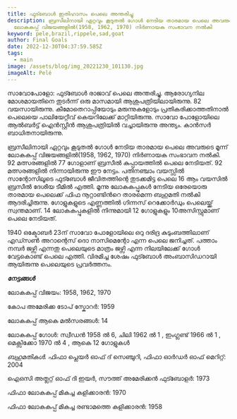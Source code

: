```yaml
---
title: ഫുട്ബോള്‍ ഇതിഹാസം പെലെ അന്തരിച്ചു
description: ബ്രസീലിനായി ഏറ്റവും കൂടുതല്‍ ഗോള്‍ നേടിയ താരമായ പെലെ അവരുടെ മൂന്ന്
  ലോകകപ്പ് വിജയങ്ങളില്‍(1958, 1962, 1970) നിര്‍ണായക സംഭാവന നല്‍കി
keyword: pele,brazil,rippele,sad,goat
author: Final Goals
date: 2022-12-30T04:37:59.585Z
tags:
  - main
image: /assets/blog/img_20221230_101130.jpg
imageAlt: Pelé
---
```

സാവോപോളോ: ഫുട്ബോള്‍ രാജാവ്  പെലെ അന്തരിച്ചു. ആരോഗ്യനില മോശമായതിനെ തുടർന്ന് ഒരു മാസമായി ആശുപത്രിയിലായിരുന്നു. 82 വയസായിരുന്നു. കീമോതെറാപ്പിയോടും മരുന്നുകളോടും പ്രതികരിക്കാത്തതിനാല്‍ പെലെയെ പാലിയേറ്റീവ് കെയറിലേക്ക് മാറ്റിയിരുന്നു. സാവോ പോളോയിലെ ആല്‍ബര്‍ട്ട് ഐന്‍സ്റ്റീന്‍ ആശുപത്രിയില്‍ വച്ചായിരുന്നു അന്ത്യം. കാന്‍സര്‍ ബാധിതനായിരുന്നു.

ബ്രസീലിനായി ഏറ്റവും കൂടുതല്‍ ഗോള്‍ നേടിയ താരമായ പെലെ അവരുടെ മൂന്ന് ലോകകപ്പ് വിജയങ്ങളില്‍(1958, 1962, 1970) നിര്‍ണായക സംഭാവന നല്‍കി. 92 മത്സരങ്ങളില്‍ 77 ഗോളാണ് ബ്രസീല്‍ കുപ്പായത്തില്‍ പെലെ നേടിയത്. 92 മത്സരങ്ങളില്‍ നിന്നായിരുന്നു ഈ നേട്ടം.
പതിനഞ്ചാം വയസ്സിൽ സാന്റോസിലൂടെ ഫുട്ബോൾ ജീവിതത്തിന്റെ തുടക്കമിട്ട പെലെ 16 ആം വയസിൽ ബ്രസീൽ ദേശീയ ടീമിൽ എത്തി. മൂന്നു ലോകകപ്പുകൾ നേടിയ ഒരേയൊരു താരമായ പെലെക്ക് ഫിഫ നൂറ്റാണ്ടിൻറെ താരമെന്ന ബഹുമതി നൽകി ആദരിച്ചിരുന്നു. ഗോളുകളുടെ എണ്ണത്തിൽ ഗിന്നസ് റെക്കോർഡും പെലെയ്ക്ക് സ്വന്തമാണ്. 14 ലോകകപ്പുകളില്‍ നിന്നുമായി 12 ഗോളുകളും 10അസിസ്റ്റുമാണ് പെലെ നേടിയത്.

1940 ഒക്ടോബർ 23ന് സാവോ പോളോയിലെ ഒറു ദരിദ്ര കുടുംബത്തിലാണ് എഡ്സൺ അറാന്റെസ് ദൊ നാസിമെന്റോ എന്ന പെലെ  ജനിച്ചത്. പത്താം നമ്പർ ജഴ്സി എന്നതു പെലെയുടെ മാത്രം ജഴ്സി എന്ന നിലയിലേക്ക് ഗോള്‍ വേട്ടകൊണ്ട് പെലെ എത്തി. വിരമിച്ച ശേഷം ഫുട്ബോള്‍ അംബാസിഡറായി ആയിരുന്നു പെലെയുടെ പ്രവര്‍ത്തനം.

***നേട്ടങ്ങൾ***

ലോകകപ്പ് വിജയം: 1958, 1962, 1970

കോപ അമേരിക്ക ടോപ് സ്കോറർ: 1959

ലോകകപ്പ് ആകെ മൽസരങ്ങൾ: 14

ലോകകപ്പ് ഗോൾ: സ്വീഡൻ 1958 ല്‍  6, ചിലി 1962 ല്‍  1 , ഇംഗ്ലണ്ട് 1966 ല്‍  1 , മെക്സിക്കോ 1970 ല്‍ 4 , ആകെ  12 ഗോളുകള്‍

*ബഹുമതികൾ.*
ഫിഫാ പ്ലെയർ ഓഫ് ദ് സെഞ്ചുറി, ഫിഫാ ഓർഡർ ഓഫ് മെറിറ്റ്: 2004

ഐഒസി അത്ലറ്റ് ഓഫ് ദി ഇയർ, സൗത്ത് അമേരിക്കൻ ഫുട്ബോളർ: 1973

ഫിഫാ ലോകകപ്പ് മികച്ച കളിക്കാരൻ: 1970

ഫിഫാ ലോകകപ്പ് മികച്ച രണ്ടാമത്തെ കളിക്കാരൻ: 1958